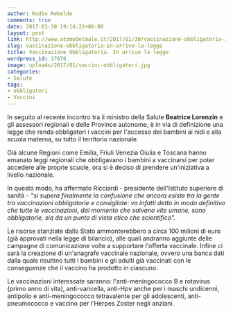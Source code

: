 ```yaml
---
author: Radio Rebelde
comments: true
date: 2017-01-30 19:14:22+00:00
layout: post
link: http://www.atomodelmale.it/2017/01/30/vaccinazione-obbligatoria-in-arrivo-la-legge/
slug: vaccinazione-obbligatoria-in-arrivo-la-legge
title: Vaccinazione Obbligatoria. In arrivo la legge
wordpress_id: 17676
image: uploads/2017/01/vaccini-obbligatori.jpg
categories:
- Salute
tags:
- obbligatori
- Vaccini
---
```


In seguito al recente incontro tra il ministro della Salute **Beatrice Lorenzin** e gli assessori regionali e delle Province autonome, è in via di definizione una legge che renda obbligatori i vaccini per l'accesso dei bambini ai nidi e alla scuola materna, su tutto il territorio nazionale.

Già alcune Regioni come Emilia, Friuli Venezia Giulia e Toscana hanno emanato leggi regionali che obbligavano i bambini a vaccinarsi per poter accedere alle proprie scuole, ora si è deciso di prendere un'iniziativa a livello nazionale.

In questo modo, ha affermato Ricciardi - presidente dell'Istituto superiore di sanità - _"si supera finalmente la confusione che ancora esiste tra la gente tra vaccinazioni obbligatorie e consigliate: va infatti detto in modo definitivo che tutte le vaccinazioni, dal momento che salvano vite umane, sono obbligatorie, sia da un punto di vista etico che scientifico"._

Le risorse stanziate dallo Stato ammonterebbero a circa 100 milioni di euro (già approvati nella legge di bilancio), alle quali andranno aggiunte delle campagne di comunicazione volte a supportare l'offerta vaccinale. Infine ci sarà la creazione di un'anagrafe vaccinale nazionale, ovvero una banca dati dalla quale risultino tutti i bambini e gli adulti già vaccinati con le conseguenze che il vaccino ha prodotto in ciascuno.

Le vaccinazioni interessate saranno: l'anti-meningococco B e rotavirus (primo anno di vita), anti-varicella, anti-Hpv anche per i maschi undicenni, antipolio e anti-meningococco tetravalente per gli adolescenti, anti-pneumococco e vaccino per l'Herpes Zoster negli anziani.
